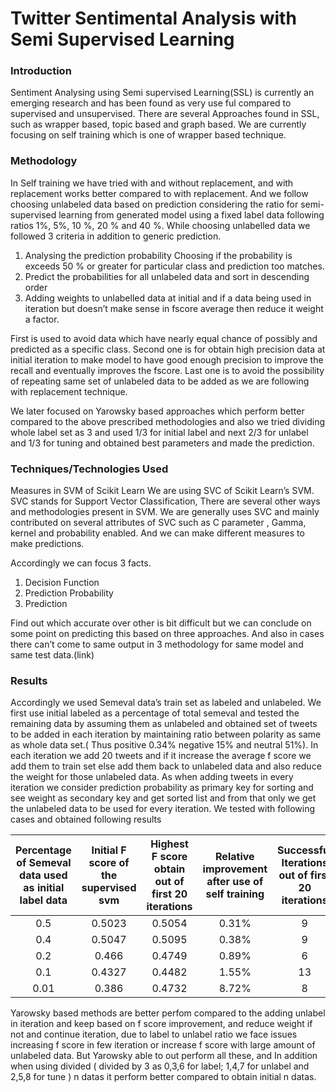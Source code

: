 # Twitter Sentimental Analysis with Semi Supervised Learning
### Introduction
Sentiment Analysing using Semi supervised Learning(SSL) is currently an emerging research and has been found as very use ful compared to supervised and unsupervised.
There are several Approaches found in SSL, such as wrapper based, topic based and graph based. We are currently focusing on self training which is one of wrapper based
technique.

### Methodology
In Self training we have tried with and without replacement, and with replacement works better compared to with replacement. And we follow choosing unlabeled data based on prediction considering the ratio for semi-supervised learning from generated model using a fixed label data following ratios 1%, 5%, 10 %, 20 % and 40 %. While choosing unlabelled data we followed 3 criteria in addition to generic prediction.

1. Analysing the prediction probability Choosing if the probability is exceeds 50 % or greater for particular class and prediction too matches.
1. Predict the probabilities for all unlabeled data and sort in descending order
1. Adding weights to unlabelled data at initial and if a data being used in iteration but doesn’t make sense in fscore average then reduce it weight a factor.

First is used to avoid data which have nearly equal chance of possibly and predicted as a specific class. Second one is for obtain high precision data at initial iteration to make model to have good enough precision to improve the recall and eventually improves the fscore. Last one is to avoid the possibility of repeating same set of unlabeled data to be added as we are following with replacement technique. 

We later focused on Yarowsky based approaches which perform better compared to the above prescribed methodologies and also we tried dividing whole label set as 3 and used 1/3 for initial label and next 2/3 for unlabel and 1/3 for tuning and obtained best parameters and made the prediction.

### Techniques/Technologies Used
Measures in SVM of Scikit Learn
We are using SVC of Scikit Learn’s SVM. SVC stands for Support Vector Classification, There are several other ways and methodologies present in SVM. We are generally uses SVC and mainly contributed on several attributes of SVC such as C parameter  , Gamma, kernel and probability enabled. And we can make different measures to make predictions. 

Accordingly we can focus 3 facts.
1. Decision Function
1. Prediction Probability
1. Prediction

Find out which accurate over other is bit difficult but we can conclude on some point on predicting this based on three approaches. And also in cases there can’t come to same output in 3 methodology for same model and same test data.(link)

### Results

Accordingly we used Semeval data’s train set as labeled and unlabeled. We first use initial labeled as a percentage of total semeval and tested the remaining data by assuming them as unlabeled and obtained set of tweets to be added in each iteration by maintaining ratio between polarity as same as whole data set.( Thus positive 0.34% negative 15% and neutral 51%). In each iteration we add 20 tweets and if it increase the average f score we add them to train set else add them back to unlabeled data and also reduce the weight for those unlabeled data. As when adding tweets in every iteration we consider prediction probability as primary key for sorting and see weight as secondary key and get sorted list and from that only we get the unlabeled data to be used for every iteration.
We tested with following cases and obtained following results

|Percentage of Semeval data used as initial label data|Initial  F score of the supervised svm|Highest F score obtain out of first 20 iterations|Relative improvement after use of self training|Successful Iterations out of first 20 iterations|
|:-:|:-:|:-:|:-:|:-:|
|0.5|0.5023|0.5054|0.31%|9|
|0.4|0.5047|0.5095|0.38%|9|
|0.2|0.466|0.4749|0.89%|6|
|0.1|0.4327|0.4482|1.55%|13|
|0.01|0.386|0.4732|8.72%|8|

Yarowsky based methods are better perfom compared to the adding unlabel in iteration and keep based on f score improvement, and reduce weight if not and continue iteration, due to label to unlabel ratio we face issues increasing f score in few iteration or increase f score with large amount of unlabeled data. But Yarowsky able to out perform all these, and In addition when using divided ( divided by 3 as 0,3,6 for label; 1,4,7 for unlabel and 2,5,8 for tune ) n datas it perform better compared to obtain initial  n datas.



